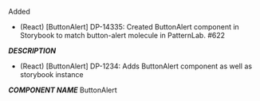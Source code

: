 Added
- (React) [ButtonAlert] DP-14335: Created ButtonAlert component in Storybook to match button-alert molecule in PatternLab. #622 

___DESCRIPTION___
- (React) [ButtonAlert] DP-1234: Adds ButtonAlert component as well as storybook instance

___COMPONENT NAME___
ButtonAlert

